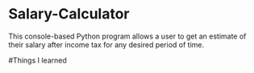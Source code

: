 # Salary-Calculator

This console-based Python program allows a user to get an estimate of their salary after income tax for any desired period of time.

#Things I learned


